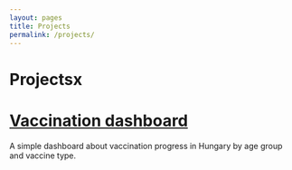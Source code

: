 ```yaml
---
layout: pages
title: Projects
permalink: /projects/
---
```

# Projectsx

# [Vaccination dashboard](../_pages/projects/vaccination.html)
A simple dashboard about vaccination progress in Hungary by age group and vaccine type.
